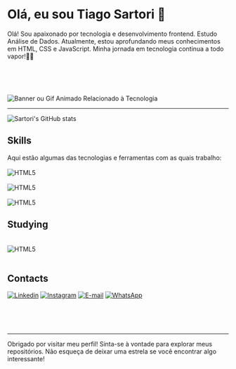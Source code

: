 # Olá, eu sou Tiago Sartori 👋

<div>Olá! Sou apaixonado por tecnologia e desenvolvimento frontend. Estudo Análise de Dados. Atualmente, estou aprofundando meus conhecimentos em HTML, CSS e JavaScript. Minha jornada em tecnologia continua a todo vapor!💪🦾</div>

<br><br><br>

![Banner ou Gif Animado Relacionado à Tecnologia](https://media2.giphy.com/media/v1.Y2lkPTc5MGI3NjExMHZqNHV2ZW9sdWF1bTRmMjZiZGlueG9ncHNvOGE3dHZxaWY0OWY2YiZlcD12MV9pbnRlcm5hbF9naWZfYnlfaWQmY3Q9Zw/bGgsc5mWoryfgKBx1u/giphy.gif)

<hr>

![Sartori's GitHub stats](https://github-readme-stats.vercel.app/api?username=TheSartori&show_icons=true&theme=highcontrast)

## Skills

<div>Aqui estão algumas das tecnologias e ferramentas com as quais trabalho:</div>
<div style="display: inline_block"><br/>
    <img align="center" alt="HTML5" src="https://img.shields.io/badge/CSS-239120?&style=for-the-badge&logo=css3&logoColor=white"/>
</div>
<div style="display: inline_block"><br/>
    <img align="center" alt="HTML5" src="https://img.shields.io/badge/HTML5-E34F26?style=for-the-badge&logo=html5&logoColor=white"/>
    
</div> <div style="display: inline_block"><br/>
    <img align="center" alt="HTML5" src="https://img.shields.io/badge/JavaScript-323330?style=for-the-badge&logo=javascript&logoColor=F7DF1E"/>
</div>

## Studying
<div style="display: inline_block"><br/>
    <img align="center" alt="HTML5" src="https://img.shields.io/badge/Python-3776AB?style=for-the-badge&logo=python&logoColor=white"/>
</div>

<br/>

 ## Contacts

[![Linkedin](https://img.shields.io/badge/LinkedIn-0077B5?style=for-the-badge&logo=linkedin&logoColor=white)](https://www.linkedin.com/in/tiago-sartori-dev/) [![Instagram](https://img.shields.io/badge/Instagram-E4405F?style=for-the-badge&logo=instagram&logoColor=white)](https://www.instagram.com/the.sartori/) [![E-mail](https://img.shields.io/badge/Gmail-D14836?style=for-the-badge&logo=gmail&logoColor=white)](mailto:sartori_cf@hotmail.com) [![WhatsApp](https://img.shields.io/badge/WhatsApp-25D366?style=for-the-badge&logo=whatsapp&logoColor=white)](https://api.whatsapp.com/send?phone=47999309929)

<br><br><br>
<hr>

<div>Obrigado por visitar meu perfil! Sinta-se à vontade para explorar meus repositórios. Não esqueça de deixar uma estrela se você encontrar algo interessante!</div>
